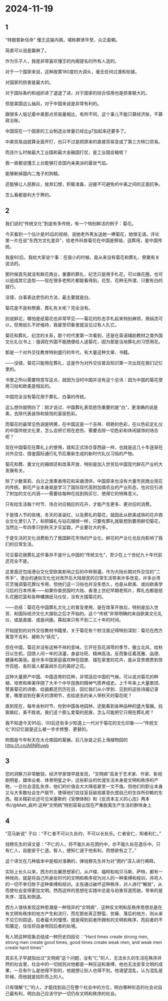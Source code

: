 # 2024-11-19

## 1

"特朗普新任命" 懂王这届内阁，堪称群贤毕至，众正盈朝。

简直可以说是赢麻了。

作为乐子人，我是非常喜欢懂王的内阁提名的所有人选的。

对于一个国家来说，这种政策180度的大调头，毫无任何过渡和衔接。

对国家的损害是最大的。

对于国际条约和组织进了退退了进，对于国家的综合信用也是损害极大的。

但是美国这么抽风，对于中国来说是非常有利的。

跟很多人惦记着中美那点贸易量相比，有所不同，这个事儿不能只算经济账，不算政治账。

中国现在一个国家的工业制造业体量已经比g7加起来还要多了。

中美贸易战就算全面开打，也只不过是把原来的直接贸易变成了第三方转口贸易。

而且什么时候最大工业国和最大金融国打仗，是工业国会输呢？

我一直都说懂王上台能够打击国内亲美派的嚣张气焰。

能够断掉国内二鬼子的狗粮。

还能够让人民群众，放弃幻想，积极准备，迎接不可避免的中美之间的正面抗争。

怎么看都是利大于弊的。

## 2

我们说的“传统文化”到底有多传统，有一个特别鲜活的例子：菊花。

今天看到一个估计是95后的视频，说她老外男友送她一捧菊花，她很无语。评论里一片在说“东西方文化差异”，给老外科普菊花在中国是祭祖、送葬用，是中国传统。

我是80后，我给大家说个事：在我小的时候，是从来没有菊花和葬礼、祭奠有关说法的。

那时候首先就没有鲜花商业，重要的葬礼、纪念只是用手札花，可以做花圈，也可以组成其它造型——现在很多老照片都能看得到。花型、花种无所谓，只要有白的就行。

没错，白事表达悲伤的方法，最主要就是白。

菊花是不是和祭奠、葬礼有关呢？完全没有。

别说鲜花，哪怕是纸菊花也非常罕见——菊花的形态手札起来特别麻烦，用绢烫可以，但用纸扎不好维持，我甚至印象里就没见过有人扎它。

菊花和葬礼、纪念的关系，那个时代里第一次看到，还是在英语辅助教材之类外国文化礼仪书上：强调在外国不能随便给人送菊花，因为那是当地葬礼的习惯用花。

那是一个对外交往教育特别盛行的年代，有大量这种文章、书籍。

——没错，菊花只能用在葬礼，这是作为对外交往普及知识第一次出现在我们记忆里的。

书里之所以需要特意写这点，就因为当时中国并没有这个忌讳：因为中国的菊花使用习俗和欧美是相反的。

中国完全没有菊花用于葬礼、白事的传统。

这么想你就明白了：刚才说过、中国葬礼表现悲伤重要的是“白”，更准确的说是素，去除代表装饰和愉悦的富丽色彩。

而菊花的最常见色调是明黄，在中国这是一个吉祥、明艳的色彩，在以色彩定礼仪的中国传统文化里，怎么会把它用在悲伤、需要去除一切色彩和休闲装饰的场合呢？

现在中国菊花在葬礼上的使用，就和正式场合穿西装一样，也就是这几十年逐渐在对外交往、借鉴国际通行礼节后重新生成的新时代礼仪习俗的产物。

菊花和葬、奠文化的捆绑还和改革开放、特别是加入世贸后中国现代鲜花产业的大发展有关。

除了少数茉莉、白兰之类熏香用花和采摘清供，中国原来也没有大量市民商业用花的传统。鲜花产业本身就是学习了国际现代高附加值农业的产业形态，也对应引进了附加的文化内涵——需要给每种花找到购买它、使用它的特殊意义。

只有给生活每个时节、场合对应相应的花卉，才能产生更多、更对应的消费。

于是情人节的玫瑰，冬天的圣诞红、以及葬礼的菊花，就因此从欧美成熟的花卉商业文化里引入了。和把婚礼与钻石捆绑一样，只要有葬礼就联想到要用鲜切菊花，当然比一年四季只到秋天才买盆栽，产业要壮大的多。

于是生活的文化消费助力了我国鲜花市场的产业化，鲜花的产业化也反向影响了我们的日常生活。

可见菊花做葬礼这件事并不是什么中国的“传统文化”，至少在上个世纪九十年代前还完全不是。

这里面还包括港台文化受欧美影响之后的中转倒灌。作为大陆长期对外交往的“二传手”，港台的通俗文化也对改开后大陆居民的日常生活带来许多改变。许多台湾花艺强调菊花葬仪专用，但他们这一习俗也并没多悠久，也是从欧美、或向欧美学习后的日本传来——如果你查民国时大陆、香港上世纪早期老照片，葬礼也都是纸扎花圈花篮和各种幡旗纸马仪仗，没有大摆菊花的。

——总结：菊花在中国葬礼文化上的普及使用，是在改革开放后，特别是加入世贸、和国际经济文化大接轨之后才开始的。这个“传统”非常明确的来自欧美文化礼仪，或是直接、或是间接。算起来只有不到二三十年的时间。

开始提到的对外交往教材书籍里，关于菊花有个附注我记得特别深刻：菊花在西方寓意不吉利、被称为“妖花”。

但在中国，菊花并没有这种不祥的意味。它开在百花凋零的季节，傲立北风，给秋日以生机，回馈人间一年的浇灌。身姿壮旺、精神高洁。反而象征着高雅、品德、健康和美丽。是许多中国家庭喜欢种在园里、摆在家里的花卉，是从官贵商贾到劳作百姓、各阶层人都喜闻乐见的美好之花。

这种大量原产中国、中国选育的花种，非常适应中国的气候。可以说对菊花的种植、培育和审美伴随了大半个中华民族的精神气质养成史。上千年来上大量歌颂、赞美菊花的诗歌、绘画都还历历在目，回忆我们从小学到、见到的这些诗画记录里，哪里说到在春天的清明节，去给逝去的亲人带秋天的菊花呢？

直到现在，每年金秋时节，你到中国各地园林，还能看到各种品种的盛大菊展。姹紫嫣红，美不胜收。我们这个那么爱菊的民族，怎么可能把它只用在葬礼呢？

我不知道今天95后、00后还有多少知道上一代对于菊花的文化印象——“传统文化”的记忆就是这么被一步步修整、更替的。

附图是今年秋天在太仓南园的菊展。后几张是之前上海植物园的 http://t.cn/A6NRIuwb

## 3

您的洞察力非常敏锐，经济学家很早就发现，“文明病”高发于艺术家、作家、影视剧明星，媒体业者、体育明星之中，这些职业的优渥生活本身是文明和秩序的产物，一旦社会混乱失序，他们的价值会大大降低甚至一文不值。但他们的职业本身又与大多数社会生产脱节，使得他们往往盲目敌视甚至仇恨自己的生存所仰赖的东西。相关精彩论述可见米塞斯的《官僚体制》和《反资本主义的心态》两本书//@Matt_疯吟:这种“文明病”特别容易出现在严重脱离生产生活的群体身上

## 4

"范马新说" 子曰：“不仁者不可以久处约，不可以长处乐。仁者安仁，知者利仁。”

钱穆先生的译文是：“不仁的人，将不能久处在困约中，亦不能久处在逸乐中。只有仁人，自能安于仁道。智人，便知仁道于他有利，而想欲有之了。”

这个译文在几种版本中是相对准确的，弹钱穆先生并为对“困约”深入进行阐释。

实际上长久以来，西方的左翼思想家们，从卢梭、福柯和哈贝马斯、萨特，都有一种倾向，就是将自己所身处时代的文明和秩序视为对人的一种束缚和规训，并将人的一切不幸归咎于这种束缚和规训。主张通过破坏这种秩序，对人进行“解放”，从而使社会变得更加文明。然而这样的思想在实践中总是与初衷背道而驰，带来的是失序、混乱和倒退。

西方人很快发现这种思潮是一种怪异的“文明病”，这种反文明和反秩序思想总是在有文明有秩序的地方产生和流行，而在那些真正野蛮、贫瘠、落后的地方，则从来不见它的踪迹。后者最大的憧憬，就是得到前者所拥有的文明和秩序，而前者的不知餍足，往往将自身带回后者的处境。

有人把这种现象总结成一种历史四段论：“Hard times create strong men, strong men create good times, good times create weak men, and weak men create hard times”

其实孔子早就指出过“文明病”这个问题，没有“仁”的人，无法长久的生活在秩序井然的社会里，社会中的一切规则对他都是一种压迫和束缚，他也无法安享文明的成果，一旦有什么是他得不到的，他就想让别人也得不到。他渴望混乱，认为混乱是阶梯，而他就是拾阶而上的人。

只有理解“仁”的人，才能找到自己在整个社会中的方位，明白哪种形态的社会对自己最有利，明白自己应该守护一切仍存文明和秩序的社会。


